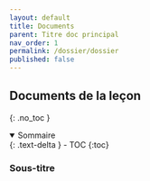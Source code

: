 ```yaml
---
layout: default
title: Documents
parent: Titre doc principal
nav_order: 1
permalink: /dossier/dossier
published: false
---
```

## Documents de la leçon
{: .no_toc }

<details open markdown="block">
  <summary>
    Sommaire
  </summary>
  {: .text-delta }
- TOC
{:toc}
</details>

### Sous-titre